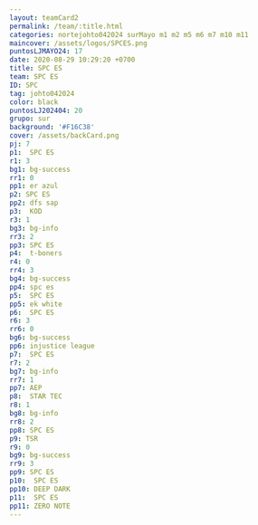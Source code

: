 ```yaml
---
layout: teamCard2
permalink: /team/:title.html
categories: nortejohto042024 surMayo m1 m2 m5 m6 m7 m10 m11
maincover: /assets/logos/SPCES.png
puntosLJMAYO24: 17
date: 2020-08-29 10:29:20 +0700
title: SPC ES
team: SPC ES
ID: SPC
tag: johto042024
color: black
puntosLJ202404: 20
grupo: sur
background: '#F16C38'
cover: /assets/backCard.png
pj: 7
p1:  SPC ES
r1: 3
bg1: bg-success
rr1: 0
pp1: er azul
p2: SPC ES
pp2: dfs sap
p3:  KOD
r3: 1
bg3: bg-info
rr3: 2
pp3: SPC ES
p4:  t-boners
r4: 0
rr4: 3
bg4: bg-success
pp4: spc es
p5:  SPC ES
pp5: ek white
p6:  SPC ES
r6: 3
rr6: 0
bg6: bg-success
pp6: injustice league
p7:  SPC ES
r7: 2
bg7: bg-info
rr7: 1
pp7: AEP
p8:  STAR TEC
r8: 1
bg8: bg-info
rr8: 2
pp8: SPC ES
p9: TSR
r9: 0
bg9: bg-success
rr9: 3
pp9: SPC ES
p10:  SPC ES
pp10: DEEP DARK
p11:  SPC ES
pp11: ZERO NOTE
---
```



